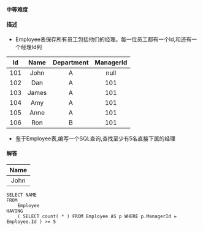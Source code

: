 #### 中等难度

#### 描述

- Employee表保存所有员工包括他们的经理。每一位员工都有一个Id,和还有一个经理Id列

|Id    |Name 	  |Department |ManagerId |
| :---: | :----: | :----: | :----: | 
|101   |John 	  |A 	      |null      |
|102   |Dan 	  |A 	      |101       |
|103   |James 	  |A 	      |101       |
|104   |Amy 	  |A 	      |101       |
|105   |Anne 	  |A 	      |101       |
|106   |Ron 	  |B 	      |101       |

- 鉴于Employee表,编写一个SQL查询,查找至少有5名直接下属的经理

#### 解答
|Name|
| :---: |
|John|

```shell script
SELECT NAME 
FROM
	Employee 
HAVING
	( SELECT count( * ) FROM Employee AS p WHERE p.ManagerId = Employee.Id ) >= 5
```